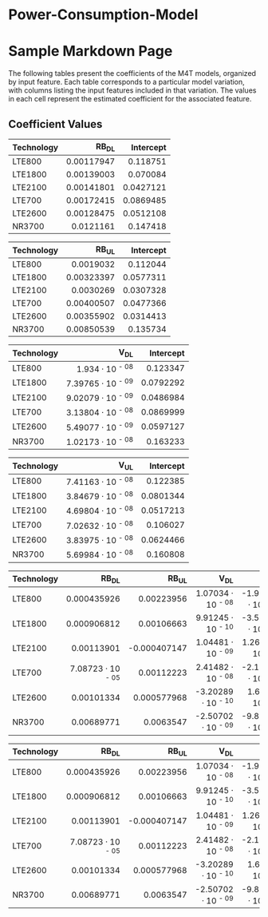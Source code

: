 # Power-Consumption-Model
# Sample Markdown Page

The following tables present the coefficients of the M4T models, organized by input feature. Each table corresponds to a particular model variation, with columns listing the input features included in that variation. The values in each cell represent the estimated coefficient for the associated feature.

## Coefficient Values

| Technology   |   RB<sub>DL</sub> |   Intercept |
|:-------------|------------------:|------------:|
| LTE800       |        0.00117947 |   0.118751  |
| LTE1800      |        0.00139003 |   0.070084  |
| LTE2100      |        0.00141801 |   0.0427121 |
| LTE700       |        0.00172415 |   0.0869485 |
| LTE2600      |        0.00128475 |   0.0512108 |
| NR3700       |        0.0121161  |   0.147418  |


| Technology   |   RB<sub>UL</sub> |   Intercept |
|:-------------|------------------:|------------:|
| LTE800       |        0.0019032  |   0.112044  |
| LTE1800      |        0.00323397 |   0.0577311 |
| LTE2100      |        0.0030269  |   0.0307328 |
| LTE700       |        0.00400507 |   0.0477366 |
| LTE2600      |        0.00355902 |   0.0314413 |
| NR3700       |        0.00850539 |   0.135734  |


| Technology   |   V<sub>DL</sub> |   Intercept |
|:-------------|-----------------:|------------:|
| LTE800       |      1.934 &middot; 10 <sup> - 08  </sup> |   0.123347  |
| LTE1800      |      7.39765 &middot; 10 <sup> - 09 </sup> |   0.0792292 |
| LTE2100      |      9.02079 &middot; 10 <sup> - 09 </sup> |   0.0486984 |
| LTE700       |      3.13804 &middot; 10 <sup> - 08 </sup> |   0.0869999 |
| LTE2600      |      5.49077 &middot; 10 <sup> - 09 </sup> |   0.0597127 |
| NR3700       |      1.02173 &middot; 10 <sup> - 08 </sup> |   0.163233  |


| Technology   |   V<sub>UL</sub> |   Intercept |
|:-------------|-----------------:|------------:|
| LTE800       |      7.41163 &middot; 10 <sup> - 08 </sup> |   0.122385  |
| LTE1800      |      3.84679 &middot; 10 <sup> - 08 </sup> |   0.0801344 |
| LTE2100      |      4.69804 &middot; 10 <sup> - 08 </sup> |   0.0517213 |
| LTE700       |      7.02632 &middot; 10 <sup> - 08 </sup> |   0.106027  |
| LTE2600      |      3.83975 &middot; 10 <sup> - 08 </sup> |   0.0624466 |
| NR3700       |      5.69984 &middot; 10 <sup> - 08 </sup> |   0.160808  |


| Technology   |   RB<sub>DL</sub> |   RB<sub>UL</sub> |   V<sub>DL</sub> |   V<sub>UL</sub> |   F |   B |          A |   RB<sub>DL</sub> |   Intercept |
|:-------------|------------------:|------------------:|-----------------:|-----------------:|----:|----:|-----------:|------------------:|------------:|
| LTE800       |       0.000435926 |       0.00223956  |      1.07034 &middot; 10 <sup> - 08 </sup> |     -1.93946 &middot; 10 <sup> - 08 </sup> |   0 |   0 |  0.640399  |       0.00166187  |  -0.729164  |
| LTE1800      |       0.000906812 |       0.00106663  |      9.91245 &middot; 10 <sup> - 10 </sup> |     -3.52038 &middot; 10 <sup> - 09 </sup> |   0 |   0 |  0.0574126 |       0.0016095   |  -0.0462763 |
| LTE2100      |       0.00113901  |      -0.000407147 |      1.04481 &middot; 10 <sup> - 09 </sup> |      1.26937 &middot; 10 <sup> - 08 </sup> |   0 |   0 |  0.0183311 |       0.00178236  |  -0.0192772 |
| LTE700       |       7.08723 &middot; 10 <sup> - 05 </sup> |       0.00112223  |      2.41482 &middot; 10 <sup> - 08  </sup> |     -2.11711 &middot; 10 <sup> - 08 </sup> |   0 |   0 |  0         |       0.0105631   |  -0.172546  |
| LTE2600      |       0.00101334  |       0.000577968 |     -3.20289 &middot; 10 <sup> - 10  </sup>|      1.6857 &middot; 10 <sup> - 09 </sup>  |   0 |   0 | -0.168632  |       0.000273335 |   0.250833  |
| NR3700       |       0.00689771  |       0.0063547   |     -2.50702 &middot; 10 <sup> - 09  </sup>|     -9.88026 &middot; 10 <sup> - 09  </sup> |   0 |   0 |  0         |       0           |   0.135002  |


| Technology   |   RB<sub>DL</sub> |   RB<sub>UL</sub> |   V<sub>DL</sub> |   V<sub>UL</sub> |          A |   RB<sub>DL</sub> |   Intercept |
|:-------------|------------------:|------------------:|-----------------:|-----------------:|-----------:|------------------:|------------:|
| LTE800       |       0.000435926 |       0.00223956  |      1.07034 &middot; 10 <sup> - 08 </sup> |     -1.93946 &middot; 10 <sup> - 08  </sup> |  0.640399  |       0.00166187  |  -0.729164  |
| LTE1800      |       0.000906812 |       0.00106663  |      9.91245 &middot; 10 <sup> - 10 </sup> |     -3.52038 &middot; 10 <sup> - 09 </sup> |  0.0574126 |       0.0016095   |  -0.0462763 |
| LTE2100      |       0.00113901  |      -0.000407147 |      1.04481 &middot; 10 <sup> - 09 </sup> |      1.26937 &middot; 10 <sup> - 08 </sup> |  0.0183311 |       0.00178236  |  -0.0192772 |
| LTE700       |       7.08723 &middot; 10 <sup> - 05 </sup> |       0.00112223  |      2.41482 &middot; 10 <sup> - 08 </sup> |     -2.11711 &middot; 10 <sup> - 08 </sup> |  0         |       0.0105631   |  -0.172546  |
| LTE2600      |       0.00101334  |       0.000577968 |     -3.20289 &middot; 10 <sup> - 10 |      1.6857 &middot; 10 <sup> - 09 </sup>  | -0.168632  |       0.000273335 |   0.250833  |
| NR3700       |       0.00689771  |       0.0063547   |     -2.50702 &middot; 10 <sup> - 09 |     -9.88026 &middot; 10 <sup> - 09 </sup> |  0         |       0           |   0.135002  |
